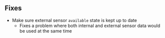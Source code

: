 ## Fixes

- Make sure external sensor `available` state is kept up to date
    - Fixes a problem where both internal and external sensor data would be used at the same time
